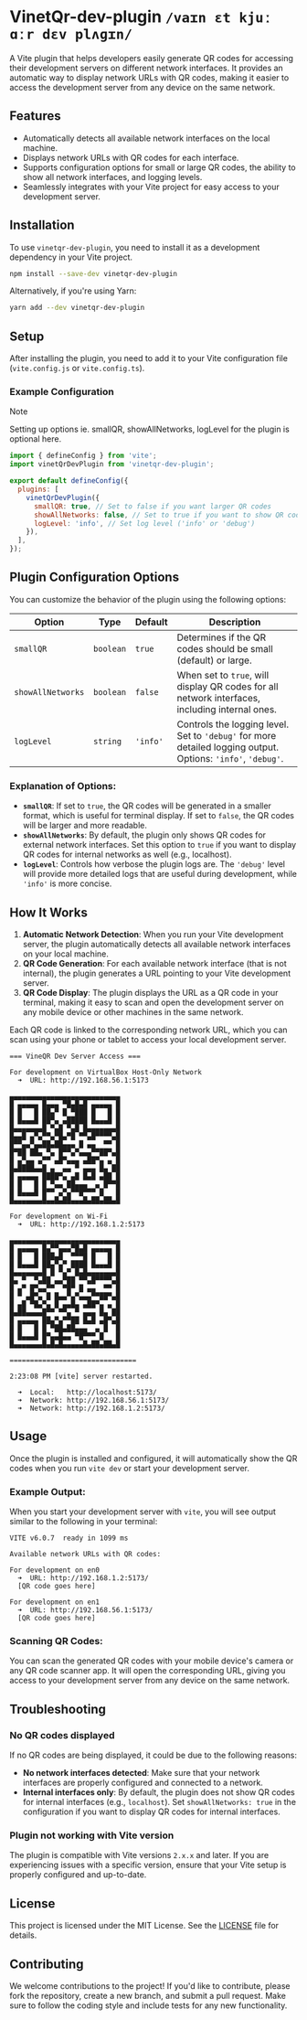 # VinetQr-dev-plugin ```/vaɪn ɛt kjuː ɑːr dɛv plʌɡɪn/```

A Vite plugin that helps developers easily generate QR codes for accessing their development servers on different network interfaces. It provides an automatic way to display network URLs with QR codes, making it easier to access the development server from any device on the same network.

## Features

- Automatically detects all available network interfaces on the local machine.
- Displays network URLs with QR codes for each interface.
- Supports configuration options for small or large QR codes, the ability to show all network interfaces, and logging levels.
- Seamlessly integrates with your Vite project for easy access to your development server.

## Installation

To use `vinetqr-dev-plugin`, you need to install it as a development dependency in your Vite project.

```bash
npm install --save-dev vinetqr-dev-plugin
```

Alternatively, if you're using Yarn:

```bash
yarn add --dev vinetqr-dev-plugin
```

## Setup

After installing the plugin, you need to add it to your Vite configuration file (`vite.config.js` or `vite.config.ts`).

### Example Configuration
> [!NOTE]
> Setting up options ie. smallQR, showAllNetworks, logLevel  for the plugin is optional here.

```javascript
import { defineConfig } from 'vite';
import vinetQrDevPlugin from 'vinetqr-dev-plugin';

export default defineConfig({
  plugins: [
    vinetQrDevPlugin({
      smallQR: true, // Set to false if you want larger QR codes
      showAllNetworks: false, // Set to true if you want to show QR codes for internal network interfaces too
      logLevel: 'info', // Set log level ('info' or 'debug')
    }),
  ],
});
```

## Plugin Configuration Options

You can customize the behavior of the plugin using the following options:

| Option            | Type     | Default  | Description |
|-------------------|----------|----------|-------------|
| `smallQR`         | `boolean`| `true`   | Determines if the QR codes should be small (default) or large. |
| `showAllNetworks` | `boolean`| `false`  | When set to `true`, will display QR codes for all network interfaces, including internal ones. |
| `logLevel`        | `string` | `'info'` | Controls the logging level. Set to `'debug'` for more detailed logging output. Options: `'info'`, `'debug'`. |

### Explanation of Options:

- **`smallQR`**: If set to `true`, the QR codes will be generated in a smaller format, which is useful for terminal display. If set to `false`, the QR codes will be larger and more readable.
- **`showAllNetworks`**: By default, the plugin only shows QR codes for external network interfaces. Set this option to `true` if you want to display QR codes for internal networks as well (e.g., localhost).
- **`logLevel`**: Controls how verbose the plugin logs are. The `'debug'` level will provide more detailed logs that are useful during development, while `'info'` is more concise.

## How It Works

1. **Automatic Network Detection**: When you run your Vite development server, the plugin automatically detects all available network interfaces on your local machine.
2. **QR Code Generation**: For each available network interface (that is not internal), the plugin generates a URL pointing to your Vite development server.
3. **QR Code Display**: The plugin displays the URL as a QR code in your terminal, making it easy to scan and open the development server on any mobile device or other machines in the same network.

Each QR code is linked to the corresponding network URL, which you can scan using your phone or tablet to access your local development server.

```
=== VineQR Dev Server Access ===

For development on VirtualBox Host-Only Network
  ➜  URL: http://192.168.56.1:5173

▄▄▄▄▄▄▄▄▄▄▄▄▄▄▄▄▄▄▄▄▄▄▄▄▄▄▄
█ ▄▄▄▄▄ █▄▄▄ ▀█▄█▄█ ▄▄▄▄▄ █
█ █   █ ██▄▀ █ ▀███ █   █ █
█ █▄▄▄█ ██▀▄ ▄█████ █▄▄▄█ █
█▄▄▄▄▄▄▄█ ▀▄█ ▀▄█ █▄▄▄▄▄▄▄█
█▄▄█ ▄▀▄▀▀▄▀█▄▀█ ▀▀▄█▀▀▀▀▄█
█▀▀▄▄▀▄▄██▄██▄▄▄ █ ▄▄  ▀▀ █
█▀██ ██▄ ▀▄ █▀▀▄▀▄▄▄▀▀██▀▄█
█ ▄▀▄▄ ▄▀▀ ▄█▀▄▄▄ ▄██▀▄ ▄ █
█▄████▄▄█ ▄  ▄▄ ▀ ▄▄▄ █▄ ██
█ ▄▄▄▄▄ ████▀▄ ▄█ █▄█ ▄██ █
█ █   █ █ ▀▄▄ ██▄▄▄  ▄ █▀▀█
█ █▄▄▄█ █▀▀ ▄▀▄▀▀█▀▀▀ █   █
█▄▄▄▄▄▄▄█▄▄█▄██▄▄▄█▄██▄██▄█

For development on Wi-Fi
  ➜  URL: http://192.168.1.2:5173

▄▄▄▄▄▄▄▄▄▄▄▄▄▄▄▄▄▄▄▄▄▄▄▄▄▄▄
█ ▄▄▄▄▄ █▄▀▀▄▄▄▀█▄█ ▄▄▄▄▄ █
█ █   █ ███▄█  ▀▀▀█ █   █ █
█ █▄▄▄█ ██▄▀▄▀ ████ █▄▄▄█ █
█▄▄▄▄▄▄▄█ █ ▀▄▀ █▄█▄▄▄▄▄▄▄█
█▄ ▀  ▀▄██ ▄▄▀██ ▀▀▄█▀▀▀▀▄█
█ ▄▀ █▀▄▄▀▀  ▀█▀ █ ▄▄  ▀▀ █
█ ▀ ▄█▀▄ █ █▄▄▀▄▀▄▄▄▀▀██▀▄█
█ ▄█ ▀█▄▀▄ █ ▄▄█▄ ▄██▀▄ ▄ █
█▄██▄▄▄▄█▀▀ ▀▀▄ ▀ ▄▄▄ █▄ ██
█ ▄▄▄▄▄ ██▄▀▄▀▀██ █▄█ ▄█▀▄█
█ █   █ █ ▀██▄██▄▄▄  ▄ █  █
█ █▄▄▄█ █▀▄▄█▄▄ ▀█▀▀▀ █   █
█▄▄▄▄▄▄▄█▄█▄█▄▄▄▄▄█▄██▄██▄█

===============================

2:23:08 PM [vite] server restarted.

  ➜  Local:   http://localhost:5173/
  ➜  Network: http://192.168.56.1:5173/
  ➜  Network: http://192.168.1.2:5173/
```

## Usage

Once the plugin is installed and configured, it will automatically show the QR codes when you run `vite dev` or start your development server.

### Example Output:

When you start your development server with `vite`, you will see output similar to the following in your terminal:

```
VITE v6.0.7  ready in 1099 ms

Available network URLs with QR codes:

For development on en0
  ➜  URL: http://192.168.1.2:5173/
  [QR code goes here]

For development on en1
  ➜  URL: http://192.168.56.1:5173/
  [QR code goes here]
```

### Scanning QR Codes:

You can scan the generated QR codes with your mobile device's camera or any QR code scanner app. It will open the corresponding URL, giving you access to your development server from any device on the same network.

## Troubleshooting

### No QR codes displayed

If no QR codes are being displayed, it could be due to the following reasons:
- **No network interfaces detected**: Make sure that your network interfaces are properly configured and connected to a network.
- **Internal interfaces only**: By default, the plugin does not show QR codes for internal interfaces (e.g., `localhost`). Set `showAllNetworks: true` in the configuration if you want to display QR codes for internal interfaces.

### Plugin not working with Vite version

The plugin is compatible with Vite versions `2.x.x` and later. If you are experiencing issues with a specific version, ensure that your Vite setup is properly configured and up-to-date.

## License

This project is licensed under the MIT License. See the [LICENSE](LICENSE) file for details.

## Contributing

We welcome contributions to the project! If you'd like to contribute, please fork the repository, create a new branch, and submit a pull request. Make sure to follow the coding style and include tests for any new functionality.
